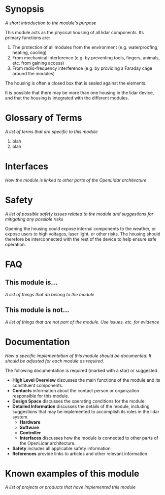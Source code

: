 # Synopsis
_A short introduction to the module's purpose_

This module acts as the physical housing of all lidar components. Its primary functions are:
1. The protection of all modules from the environment (e.g. waterproofing, heating, cooling)
2. From mechanical interference (e.g. by preventing tools, fingers, animals, etc. from gaining access)
3. From radio-frequency interference (e.g. by providing a Faraday cage around the modules)

The housing is often a closed box that is sealed against the elements.

It is possible that there may be more than one housing in the lidar device, and that the housing is integrated with the different modules.

# Glossary of Terms
_A list of terms that are specific to this module_
1. blah
2. blah

# Interfaces
_How the module is linked to other parts of the OpenLidar architecture_

# Safety
_A list of possible safety issues related to the module and suggestions for mitigating any possible risks_

Opening the housing could expose internal components to the weather, or expose users to high voltages, laser light, or other risks. The housing should therefore be interconnected with the rest of the device to help ensure safe operation.

# FAQ
## This module is...
_A list of things that do belong to the module_

## This module is not...
_A list of things that are not part of the module. Use issues, etc. for evidence_

# Documentation
_How a specific implementation of this module should be documented. It should be adjusted for each module as required._

The following documentation is required (marked with a star) or suggested.
- **High Level Overview** discusses the main functions of the module and its constituent components.
- **Contacts** information about the contact person or organzation responsible for this module.
- **Design Space** discusses the operating conditions for the module.
- **Detailed Information** discusses the details of the module, including suggestions that may be implemented to accomplish its roles in the lidar system.
  - **Hardware**
  - **Software**
  - **Controller**
  - **Interfaces** discusses how the module is connected to other parts of the OpenLidar architecture.
- **Safety** includes all applicable safety information
- **References** provide links to articles and other relevant information.

# Known examples of this module
_A list of projects or products that have implemented this module_
